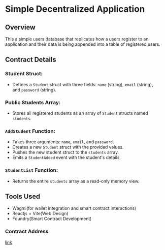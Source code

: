 # Simple Decentralized Application

## Overview

This a simple users database that replicates how a users register to an application and their data is being appended into a table of registered users.

## Contract Details

### Student Struct:

- Defines a `Student` struct with three fields: `name` (string), `email` (string), and `password` (string).

### Public Students Array:

- Stores all registered students as an array of `Student` structs named `students`.

### `AddStudent` Function:

- Takes three arguments: `name`, `email`, and `password`.
- Creates a new `Student` struct with the provided values.
- Pushes the new student struct to the `students` array.
- Emits a `StudentAdded` event with the student's details.

### `StudentList` Function:

- Returns the entire `students` array as a read-only memory view.

## Tools Used

- Wagmi(for wallet integration and smart contract interactions)
- Reactjs + Vite(Web Design)
- Foundry(Smart Contract Development)

### Contract Address

[link](https://mumbai.polygonscan.com/address/0x7c68a19751302014319145c219bcc388797d4fc4#code)
